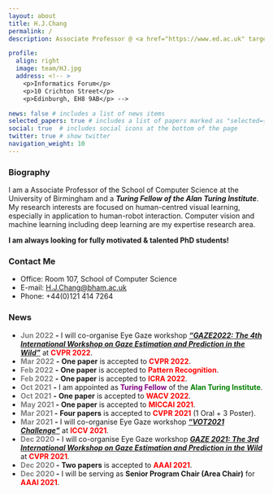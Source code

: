 ```yaml
---
layout: about
title: H.J.Chang
permalink: /
description: Associate Professor @ <a href="https://www.ed.ac.uk" target="_blank">University of Birmingham</a> 

profile:
  align: right
  image: team/HJ.jpg
  address: <!-- >
    <p>Informatics Forum</p>
    <p>10 Crichton Street</p>
    <p>Edinburgh, EH8 9AB</p> -->

news: false # includes a list of news items
selected_papers: true # includes a list of papers marked as "selected={true}"
social: true  # includes social icons at the bottom of the page
twitter: true # show twitter
navigation_weight: 10
---
```


### **Biography**

I am a Associate Professor of the School of Computer Science at the University of Birmingham and a ***Turing Fellow of the Alan Turing Institute***. My research interests are focused on human-centred visual learning, especially in application to human-robot interaction. Computer vision and machine learning including deep learning are my expertise research area.

**I am always looking for fully motivated & talented PhD students!** 

### **Contact Me**

- Office: Room 107, School of Computer Science
- E-mail: H.J.Chang@bham.ac.uk
- Phone: +44(0)121 414 7264

### **News**

- **<font color=grey>Jun 2022</font>** **-** I will co-organise Eye Gaze workshop ***[“GAZE2022: The 4th International Workshop on Gaze Estimation and Prediction in the Wild”](https://gazeworkshop.github.io/2022/)*** at **<font color=red>CVPR 2022</font>**.
- **<font color=grey>Mar 2022</font>** **-** **One paper** is accepted to **<font color=red>CVPR 2022</font>**.
- **<font color=grey>Feb 2022</font>** **-** **One paper** is accepted to **<font color=red>Pattern Recognition</font>**.
- **<font color=grey>Feb 2022</font>** **-** **One paper** is accepted to **<font color=red>ICRA 2022</font>**.
- **<font color=grey>Oct 2021</font>** **-** I am appointed as **<font color=purple>Turing Fellow</font>** of the **<font color=green>Alan Turing Institute</font>**.
- **<font color=grey>Oct 2021</font>** **-** **One paper** is accepted to **<font color=red>WACV 2022</font>**.
- **<font color=grey>May 2021 </font>** **-** **One paper** is accepted to **<font color=red>MICCAI 2021</font>**.
- **<font color=grey>Mar 2021 </font>** **-** **Four papers** is accepted to **<font color=red>CVPR 2021</font>** (1 Oral + 3 Poster).
- **<font color=grey>Mar 2021</font>** **-** I will co-organise Eye Gaze workshop ***[“VOT2021 Challenge”](https://www.votchallenge.net/vot2021/)*** at **<font color=red>ICCV 2021</font>**.
- **<font color=grey>Dec 2020</font>** **-** I will co-organise Eye Gaze workshop ***[GAZE 2021: The 3rd International Workshop on Gaze Estimation and Prediction in the Wild ](https://gazeworkshop.github.io/2021/)*** at **<font color=red>CVPR 2021</font>**.
- **<font color=grey>Dec 2020  </font>** **-** **Two papers** is accepted to **<font color=red>AAAI 2021</font>**.
- **<font color=grey>Dec 2020  </font>** **-** I will be serving as **Senior Program Chair (Area Chair)** for **<font color=red>AAAI 2021</font>**.